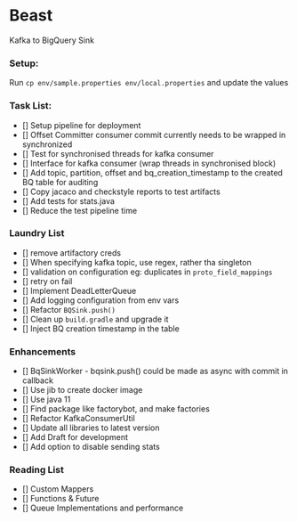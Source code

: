 # Beast

Kafka to BigQuery Sink

### Setup:
Run `cp env/sample.properties env/local.properties` and update the values

### Task List:
 * [] Setup pipeline for deployment
 * [] Offset Committer consumer commit currently needs to be wrapped in synchronized
 * [] Test for synchronised threads for kafka consumer
 * [] Interface for kafka consumer (wrap threads in synchronised block)
 * [] Add topic, partition, offset and bq_creation_timestamp to the created BQ table for auditing
 * [] Copy jacaco and checkstyle reports to test artifacts
 * [] Add tests for stats.java
 * [] Reduce the test pipeline time

### Laundry List
* [] remove artifactory creds
* [] When specifying kafka topic, use regex, rather tha singleton
* [] validation on configuration eg: duplicates in `proto_field_mappings`
* [] retry on fail
* [] Implement DeadLetterQueue
* [] Add logging configuration from env vars
* [] Refactor `BQSink.push()`
* [] Clean up `build.gradle` and upgrade it
* [] Inject BQ creation timestamp in the table

### Enhancements
* [] BqSinkWorker - bqsink.push() could be made as async with commit in callback
* [] Use jib to create docker image
* [] Use java 11
* [] Find package like factorybot, and make factories
* [] Refactor KafkaConsumerUtil
* [] Update all libraries to latest version
* [] Add Draft for development
* [] Add option to disable sending stats

### Reading List
* [] Custom Mappers
* [] Functions & Future
* [] Queue Implementations and performance
